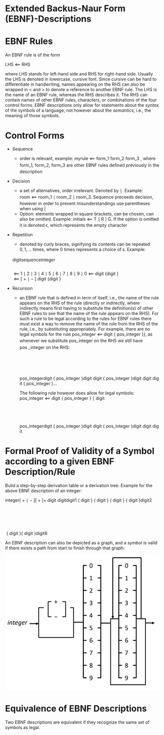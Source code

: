 # Extended Backus-Naur Form (EBNF)-Descriptions

# EBNF Rules

An EBNF rule is of the form

<span class="katex-display"><span class="katex"><span class="katex-html" aria-hidden="true"><span class="base"><span class="strut" style="height:0.7073em;vertical-align:-0.024em;"></span><span class="mord text"><span class="mord textit">LHS</span></span><span class="mspace" style="margin-right:0.2778em;"></span><span class="mrel">⟸</span><span class="mspace" style="margin-right:0.2778em;"></span></span><span class="base"><span class="strut" style="height:0.6833em;"></span><span class="mord text"><span class="mord">RHS</span></span></span></span></span></span>

where LHS stands for left-hand side and RHS for right-hand side. Usually the LHS is denoted in lowercase, cursive font. Since cursive can be hard to differentiate in handwriting, names appearing on the RHS can also be wrapped in < and > to denote a reference to another EBNF rule. The LHS is the name of an EBNF rule, whereas the RHS describes it. The RHS can contain names of other EBNF rules, characters, or combinations of the four control forms.
EBNF descriptions only allow for statements about the *syntax* of the symbols of a language, not however about the *semantics*, i.e., the meaning of those symbols.

# Control Forms

- Sequence
    - order is relevant, example: <span class="katex"><span class="katex-html" aria-hidden="true"><span class="base"><span class="strut" style="height:0.8889em;vertical-align:-0.1944em;"></span><span class="mord text"><span class="mord textit">myrule</span></span><span class="mspace" style="margin-right:0.2778em;"></span><span class="mrel">⟸</span><span class="mspace" style="margin-right:0.2778em;"></span></span><span class="base"><span class="strut" style="height:1.0044em;vertical-align:-0.31em;"></span><span class="mord text"><span class="mord textit">form_1</span></span><span class="mspace"> </span><span class="mord text"><span class="mord textit">form_2</span></span><span class="mspace"> </span><span class="mord text"><span class="mord textit">form_3</span></span></span></span></span> , where <span class="katex"><span class="katex-html" aria-hidden="true"><span class="base"><span class="strut" style="height:1.0044em;vertical-align:-0.31em;"></span><span class="mord text"><span class="mord textit">form_1</span></span></span></span></span>, <span class="katex"><span class="katex-html" aria-hidden="true"><span class="base"><span class="strut" style="height:1.0044em;vertical-align:-0.31em;"></span><span class="mord text"><span class="mord textit">form_2</span></span></span></span></span>, <span class="katex"><span class="katex-html" aria-hidden="true"><span class="base"><span class="strut" style="height:1.0044em;vertical-align:-0.31em;"></span><span class="mord text"><span class="mord textit">form_3</span></span></span></span></span> are other EBNF rules defined previously in the description
- Decision
    - a set of alternatives, order irrelevant. Denoted by <span class="katex"><span class="katex-html" aria-hidden="true"><span class="base"><span class="strut" style="height:1em;vertical-align:-0.25em;"></span><span class="mord">∣</span></span></span></span>. Example: <span class="katex"><span class="katex-html" aria-hidden="true"><span class="base"><span class="strut" style="height:0.549em;vertical-align:-0.024em;"></span><span class="mord text"><span class="mord textit">room</span></span><span class="mspace" style="margin-right:0.2778em;"></span><span class="mrel">⟸</span><span class="mspace" style="margin-right:0.2778em;"></span></span><span class="base"><span class="strut" style="height:1.06em;vertical-align:-0.31em;"></span><span class="mord text"><span class="mord textit">room_1</span></span><span class="mspace"> </span><span class="mord">∣</span><span class="mspace"> </span><span class="mord text"><span class="mord textit">room_2</span></span><span class="mspace"> </span><span class="mord">∣</span><span class="mspace"> </span><span class="mord text"><span class="mord textit">room_3</span></span></span></span></span>. Sequence preceeds decision, however in order to prevent misunderstandings use parentheses when using |
    - Option: elements wrapped in square brackets, can be chosen, can also be omitted. Example: <span class="katex"><span class="katex-html" aria-hidden="true"><span class="base"><span class="strut" style="height:0.7184em;vertical-align:-0.024em;"></span><span class="mord text"><span class="mord textit">initials</span></span><span class="mspace" style="margin-right:0.2778em;"></span><span class="mrel">⟸</span><span class="mspace" style="margin-right:0.2778em;"></span></span><span class="base"><span class="strut" style="height:1em;vertical-align:-0.25em;"></span><span class="mord mathnormal" style="margin-right:0.13889em;">T</span><span class="mspace"> </span><span class="mopen">[</span><span class="mspace"> </span><span class="mord mathnormal" style="margin-right:0.00773em;">R</span><span class="mspace"> </span><span class="mclose">]</span><span class="mspace"> </span><span class="mord mathnormal">G</span></span></span></span>. If the option is omitted it is denoted <span class="katex"><span class="katex-html" aria-hidden="true"><span class="base"><span class="strut" style="height:0.4306em;"></span><span class="mord mathnormal">ϵ</span></span></span></span>, which represents the empty character
- Repetition
    - denoted by curly braces, signifying its contents can be repeated <span class="katex"><span class="katex-html" aria-hidden="true"><span class="base"><span class="strut" style="height:0.8389em;vertical-align:-0.1944em;"></span><span class="mord">0</span><span class="mpunct">,</span><span class="mspace" style="margin-right:0.1667em;"></span><span class="mord">1</span><span class="mpunct">,</span><span class="mspace" style="margin-right:0.1667em;"></span><span class="mord">...</span></span></span></span> times, where 0 times represents a choice of <span class="katex"><span class="katex-html" aria-hidden="true"><span class="base"><span class="strut" style="height:0.4306em;"></span><span class="mord mathnormal">ϵ</span></span></span></span>. Example:
    
    <span class="katex-display"><span class="katex"><span class="katex-html" aria-hidden="true"><span class="base"><span class="strut" style="height:4.5em;vertical-align:-2em;"></span><span class="mord"><span class="mtable"><span class="col-align-r"><span class="vlist-t vlist-t2"><span class="vlist-r"><span class="vlist" style="height:2.5em;"><span style="top:-4.66em;"><span class="pstrut" style="height:3em;"></span><span class="mord"><span class="mord text"><span class="mord textit">digit</span></span></span></span><span style="top:-3.16em;"><span class="pstrut" style="height:3em;"></span><span class="mord"><span class="mord text"><span class="mord textit">sequence</span></span></span></span><span style="top:-1.66em;"><span class="pstrut" style="height:3em;"></span><span class="mord"><span class="mord text"><span class="mord textit">integer</span></span></span></span></span><span class="vlist-s">​</span></span><span class="vlist-r"><span class="vlist" style="height:2em;"><span></span></span></span></span></span><span class="col-align-l"><span class="vlist-t vlist-t2"><span class="vlist-r"><span class="vlist" style="height:2.5em;"><span style="top:-4.66em;"><span class="pstrut" style="height:3em;"></span><span class="mord"><span class="mord"></span><span class="mspace" style="margin-right:0.2778em;"></span><span class="mrel">⟸</span><span class="mspace" style="margin-right:0.2778em;"></span><span class="mord">1</span><span class="mspace"> </span><span class="mord">∣</span><span class="mspace"> </span><span class="mord">2</span><span class="mspace"> </span><span class="mord">∣</span><span class="mspace"> </span><span class="mord">3</span><span class="mspace"> </span><span class="mord">∣</span><span class="mspace"> </span><span class="mord">4</span><span class="mspace"> </span><span class="mord">∣</span><span class="mspace"> </span><span class="mord">5</span><span class="mspace"> </span><span class="mord">∣</span><span class="mspace"> </span><span class="mord">6</span><span class="mspace"> </span><span class="mord">∣</span><span class="mspace"> </span><span class="mord">7</span><span class="mspace"> </span><span class="mord">∣</span><span class="mspace"> </span><span class="mord">8</span><span class="mspace"> </span><span class="mord">∣</span><span class="mspace"> </span><span class="mord">9</span><span class="mspace"> </span><span class="mord">∣</span><span class="mspace"> </span><span class="mord">0</span></span></span><span style="top:-3.16em;"><span class="pstrut" style="height:3em;"></span><span class="mord"><span class="mord"></span><span class="mspace" style="margin-right:0.2778em;"></span><span class="mrel">⟸</span><span class="mspace" style="margin-right:0.2778em;"></span><span class="mord text"><span class="mord textit">digit</span></span><span class="mspace"> </span><span class="mopen">&#123;</span><span class="mord text"><span class="mord textit">digit</span></span><span class="mspace"> </span><span class="mclose">&#125;</span></span></span><span style="top:-1.66em;"><span class="pstrut" style="height:3em;"></span><span class="mord"><span class="mord"></span><span class="mspace" style="margin-right:0.2778em;"></span><span class="mrel">⟸</span><span class="mspace" style="margin-right:0.2778em;"></span><span class="mopen">[</span><span class="mspace"> </span><span class="mord">+</span><span class="mspace"> </span><span class="mord">∣</span><span class="mspace"> </span><span class="mord">−</span><span class="mspace"> </span><span class="mclose">]</span><span class="mspace"> </span><span class="mord text"><span class="mord textit">digit</span></span><span class="mspace"> </span><span class="mopen">&#123;</span><span class="mord text"><span class="mord textit">digit</span></span><span class="mspace"> </span><span class="mclose">&#125;</span><span class="mspace"> </span></span></span></span><span class="vlist-s">​</span></span><span class="vlist-r"><span class="vlist" style="height:2em;"><span></span></span></span></span></span></span></span></span></span></span></span>
    
- Recursion
    - an EBNF rule that is defined in term of itself, i.e., the name of the rule appears on the RHS of the rule (directly or indirectly, where indirectly means first having to substitute the definition(s) of other EBNF rules to see that the name of the rule appears on the RHS). For such a rule to be legal according to the rules for EBNF rules there must exist a way to remove the name of the rule from the RHS of the rule, i.e., by substituting appropriately. For example, there are no legal symbols for the rule <span class="katex"><span class="katex-html" aria-hidden="true"><span class="base"><span class="strut" style="height:0.9779em;vertical-align:-0.31em;"></span><span class="mord text"><span class="mord textit">pos_integer</span></span><span class="mspace" style="margin-right:0.2778em;"></span><span class="mrel">⟸</span><span class="mspace" style="margin-right:0.2778em;"></span></span><span class="base"><span class="strut" style="height:1.06em;vertical-align:-0.31em;"></span><span class="mord text"><span class="mord textit">digit</span></span><span class="mspace"> </span><span class="mopen">&#123;</span><span class="mspace"> </span><span class="mord text"><span class="mord textit">pos_integer</span></span><span class="mspace"> </span><span class="mclose">&#125;</span></span></span></span>&#125;, as whenever we substitute <span class="katex"><span class="katex-html" aria-hidden="true"><span class="base"><span class="strut" style="height:0.9779em;vertical-align:-0.31em;"></span><span class="mord text"><span class="mord textit">pos_integer</span></span></span></span></span> on the RHS we still have <span class="katex"><span class="katex-html" aria-hidden="true"><span class="base"><span class="strut" style="height:0.9779em;vertical-align:-0.31em;"></span><span class="mord text"><span class="mord textit">pos _integer</span></span></span></span></span> on the RHS:
        
        <span class="katex-display"><span class="katex"><span class="katex-html" aria-hidden="true"><span class="base"><span class="strut" style="height:7.5em;vertical-align:-3.5em;"></span><span class="mord"><span class="mtable"><span class="col-align-r"><span class="vlist-t vlist-t2"><span class="vlist-r"><span class="vlist" style="height:4em;"><span style="top:-6em;"><span class="pstrut" style="height:2.84em;"></span><span class="mord"></span></span><span style="top:-4.5em;"><span class="pstrut" style="height:2.84em;"></span><span class="mord"></span></span><span style="top:-3em;"><span class="pstrut" style="height:2.84em;"></span><span class="mord"></span></span><span style="top:-1.5em;"><span class="pstrut" style="height:2.84em;"></span><span class="mord"></span></span><span style="top:0em;"><span class="pstrut" style="height:2.84em;"></span><span class="mord"></span></span></span><span class="vlist-s">​</span></span><span class="vlist-r"><span class="vlist" style="height:3.5em;"><span></span></span></span></span></span><span class="col-align-l"><span class="vlist-t vlist-t2"><span class="vlist-r"><span class="vlist" style="height:4em;"><span style="top:-6.16em;"><span class="pstrut" style="height:3em;"></span><span class="mord"><span class="mord"></span><span class="mord text"><span class="mord textit">pos_integer</span></span></span></span><span style="top:-4.66em;"><span class="pstrut" style="height:3em;"></span><span class="mord"><span class="mord"></span><span class="mord text"><span class="mord textit">digit</span></span><span class="mspace"> </span><span class="mopen">&#123;</span><span class="mspace"> </span><span class="mord text"><span class="mord textit">pos_integer</span></span><span class="mspace"> </span><span class="mclose">&#125;</span></span></span><span style="top:-3.16em;"><span class="pstrut" style="height:3em;"></span><span class="mord"><span class="mord"></span><span class="mord text"><span class="mord textit">digit</span></span><span class="mspace"> </span><span class="mord text"><span class="mord textit">digit</span></span><span class="mspace"> </span><span class="mopen">&#123;</span><span class="mspace"> </span><span class="mord text"><span class="mord textit">pos_integer</span></span><span class="mspace"> </span><span class="mclose">&#125;</span></span></span><span style="top:-1.66em;"><span class="pstrut" style="height:3em;"></span><span class="mord"><span class="mord"></span><span class="mord text"><span class="mord textit">digit</span></span><span class="mspace"> </span><span class="mord text"><span class="mord textit">digit</span></span><span class="mspace"> </span><span class="mord text"><span class="mord textit">digit</span></span><span class="mspace"> </span><span class="mopen">&#123;</span><span class="mspace"> </span><span class="mord text"><span class="mord textit">pos_integer</span></span><span class="mspace"> </span><span class="mclose">&#125;</span></span></span><span style="top:-0.16em;"><span class="pstrut" style="height:3em;"></span><span class="mord"><span class="mord"></span><span class="mord">...</span></span></span></span><span class="vlist-s">​</span></span><span class="vlist-r"><span class="vlist" style="height:3.5em;"><span></span></span></span></span></span></span></span></span></span></span></span>
        
        The following rule however does allow for legal symbols: <span class="katex"><span class="katex-html" aria-hidden="true"><span class="base"><span class="strut" style="height:0.9779em;vertical-align:-0.31em;"></span><span class="mord text"><span class="mord textit">pos_integer</span></span><span class="mspace" style="margin-right:0.2778em;"></span><span class="mrel">⟸</span><span class="mspace" style="margin-right:0.2778em;"></span></span><span class="base"><span class="strut" style="height:1.06em;vertical-align:-0.31em;"></span><span class="mord text"><span class="mord textit">digit</span></span><span class="mspace"> </span><span class="mopen">&#123;</span><span class="mspace"> </span><span class="mord text"><span class="mord textit">pos_integer</span></span><span class="mspace"> </span><span class="mclose">&#125;</span><span class="mspace"> </span><span class="mord">∣</span><span class="mspace"> </span><span class="mord text"><span class="mord textit">digit</span></span></span></span></span>
        
        <span class="katex-display"><span class="katex"><span class="katex-html" aria-hidden="true"><span class="base"><span class="strut" style="height:6em;vertical-align:-2.75em;"></span><span class="mord"><span class="mtable"><span class="col-align-r"><span class="vlist-t vlist-t2"><span class="vlist-r"><span class="vlist" style="height:3.25em;"><span style="top:-5.25em;"><span class="pstrut" style="height:2.84em;"></span><span class="mord"></span></span><span style="top:-3.75em;"><span class="pstrut" style="height:2.84em;"></span><span class="mord"></span></span><span style="top:-2.25em;"><span class="pstrut" style="height:2.84em;"></span><span class="mord"></span></span><span style="top:-0.75em;"><span class="pstrut" style="height:2.84em;"></span><span class="mord"></span></span></span><span class="vlist-s">​</span></span><span class="vlist-r"><span class="vlist" style="height:2.75em;"><span></span></span></span></span></span><span class="col-align-l"><span class="vlist-t vlist-t2"><span class="vlist-r"><span class="vlist" style="height:3.25em;"><span style="top:-5.41em;"><span class="pstrut" style="height:3em;"></span><span class="mord"><span class="mord"></span><span class="mord text"><span class="mord textit">pos_integer</span></span></span></span><span style="top:-3.91em;"><span class="pstrut" style="height:3em;"></span><span class="mord"><span class="mord"></span><span class="mord text"><span class="mord textit">digit</span></span><span class="mspace"> </span><span class="mopen">&#123;</span><span class="mspace"> </span><span class="mord text"><span class="mord textit">pos_integer</span></span><span class="mspace"> </span><span class="mclose">&#125;</span></span></span><span style="top:-2.41em;"><span class="pstrut" style="height:3em;"></span><span class="mord"><span class="mord"></span><span class="mord text"><span class="mord textit">digit</span></span><span class="mspace"> </span><span class="mord text"><span class="mord textit">digit</span></span><span class="mspace"> </span><span class="mopen">&#123;</span><span class="mspace"> </span><span class="mord text"><span class="mord textit">pos_integer</span></span><span class="mspace"> </span><span class="mclose">&#125;</span></span></span><span style="top:-0.91em;"><span class="pstrut" style="height:3em;"></span><span class="mord"><span class="mord"></span><span class="mord text"><span class="mord textit">digit</span></span><span class="mspace"> </span><span class="mord text"><span class="mord textit">digit</span></span><span class="mspace"> </span><span class="mord text"><span class="mord textit">digit</span></span></span></span></span><span class="vlist-s">​</span></span><span class="vlist-r"><span class="vlist" style="height:2.75em;"><span></span></span></span></span></span></span></span></span></span></span></span>
        

# Formal Proof of Validity of a Symbol according to a given EBNF Description/Rule

Build a step-by-step derivation table or a derivation tree. Example for the above EBNF description of an integer:

<span class="katex-display"><span class="katex"><span class="katex-html" aria-hidden="true"><span class="base"><span class="strut" style="height:13.5em;vertical-align:-6.5em;"></span><span class="mord"><span class="mtable"><span class="col-align-r"><span class="vlist-t vlist-t2"><span class="vlist-r"><span class="vlist" style="height:7em;"><span style="top:-9em;"><span class="pstrut" style="height:2.84em;"></span><span class="mord"></span></span><span style="top:-7.5em;"><span class="pstrut" style="height:2.84em;"></span><span class="mord"></span></span><span style="top:-6em;"><span class="pstrut" style="height:2.84em;"></span><span class="mord"></span></span><span style="top:-4.5em;"><span class="pstrut" style="height:2.84em;"></span><span class="mord"></span></span><span style="top:-3em;"><span class="pstrut" style="height:2.84em;"></span><span class="mord"></span></span><span style="top:-1.5em;"><span class="pstrut" style="height:2.84em;"></span><span class="mord"></span></span><span style="top:0em;"><span class="pstrut" style="height:2.84em;"></span><span class="mord"></span></span><span style="top:1.5em;"><span class="pstrut" style="height:2.84em;"></span><span class="mord"></span></span><span style="top:3em;"><span class="pstrut" style="height:2.84em;"></span><span class="mord"></span></span></span><span class="vlist-s">​</span></span><span class="vlist-r"><span class="vlist" style="height:6.5em;"><span></span></span></span></span></span><span class="col-align-l"><span class="vlist-t vlist-t2"><span class="vlist-r"><span class="vlist" style="height:7em;"><span style="top:-9.16em;"><span class="pstrut" style="height:3em;"></span><span class="mord"><span class="mord"></span><span class="mord text"><span class="mord textit">integer</span></span></span></span><span style="top:-7.66em;"><span class="pstrut" style="height:3em;"></span><span class="mord"><span class="mord"></span><span class="mopen">[</span><span class="mspace"> </span><span class="mord">+</span><span class="mspace"> </span><span class="mord">∣</span><span class="mspace"> </span><span class="mord">−</span><span class="mspace"> </span><span class="mclose">]</span></span></span><span style="top:-6.16em;"><span class="pstrut" style="height:3em;"></span><span class="mord"><span class="mord"></span><span class="mopen">[</span><span class="mspace"> </span><span class="mord">+</span><span class="mspace"> </span><span class="mclose">]</span></span></span><span style="top:-4.66em;"><span class="pstrut" style="height:3em;"></span><span class="mord"><span class="mord"></span><span class="mord">+</span></span></span><span style="top:-3.16em;"><span class="pstrut" style="height:3em;"></span><span class="mord"><span class="mord"></span></span></span><span style="top:-1.66em;"><span class="pstrut" style="height:3em;"></span><span class="mord"><span class="mord"></span></span></span><span style="top:-0.16em;"><span class="pstrut" style="height:3em;"></span><span class="mord"><span class="mord"></span></span></span><span style="top:1.34em;"><span class="pstrut" style="height:3em;"></span><span class="mord"><span class="mord"></span></span></span><span style="top:2.84em;"><span class="pstrut" style="height:3em;"></span><span class="mord"><span class="mord"></span></span></span></span><span class="vlist-s">​</span></span><span class="vlist-r"><span class="vlist" style="height:6.5em;"><span></span></span></span></span></span><span class="arraycolsep" style="width:1em;"></span><span class="col-align-r"><span class="vlist-t vlist-t2"><span class="vlist-r"><span class="vlist" style="height:5.5em;"><span style="top:-7.66em;"><span class="pstrut" style="height:3em;"></span><span class="mord"><span class="mspace"> </span><span class="mord text"><span class="mord textit">digit</span></span></span></span><span style="top:-6.16em;"><span class="pstrut" style="height:3em;"></span><span class="mord"><span class="mspace"> </span><span class="mord text"><span class="mord textit">digit</span></span></span></span><span style="top:-4.66em;"><span class="pstrut" style="height:3em;"></span><span class="mord"><span class="mord text"><span class="mord textit">digit</span></span></span></span><span style="top:-3.16em;"><span class="pstrut" style="height:3em;"></span><span class="mord"><span class="mord">1</span></span></span><span style="top:-1.66em;"><span class="pstrut" style="height:3em;"></span><span class="mord"></span></span><span style="top:-0.16em;"><span class="pstrut" style="height:3em;"></span><span class="mord"></span></span><span style="top:1.34em;"><span class="pstrut" style="height:3em;"></span><span class="mord"></span></span><span style="top:2.84em;"><span class="pstrut" style="height:3em;"></span><span class="mord"></span></span></span><span class="vlist-s">​</span></span><span class="vlist-r"><span class="vlist" style="height:6.5em;"><span></span></span></span></span></span><span class="col-align-l"><span class="vlist-t vlist-t2"><span class="vlist-r"><span class="vlist" style="height:5.5em;"><span style="top:-7.66em;"><span class="pstrut" style="height:3em;"></span><span class="mord"><span class="mord"></span><span class="mspace"> </span><span class="mopen">&#123;</span><span class="mspace"> </span><span class="mord text"><span class="mord textit">digit</span></span><span class="mspace"> </span><span class="mclose">&#125;</span></span></span><span style="top:-6.16em;"><span class="pstrut" style="height:3em;"></span><span class="mord"><span class="mord"></span><span class="mspace"> </span><span class="mopen">&#123;</span><span class="mspace"> </span><span class="mord text"><span class="mord textit">digit</span></span><span class="mspace"> </span><span class="mclose">&#125;</span></span></span><span style="top:-4.66em;"><span class="pstrut" style="height:3em;"></span><span class="mord"><span class="mord"></span><span class="mspace"> </span><span class="mopen">&#123;</span><span class="mspace"> </span><span class="mord text"><span class="mord textit">digit</span></span><span class="mspace"> </span><span class="mclose">&#125;</span></span></span><span style="top:-3.16em;"><span class="pstrut" style="height:3em;"></span><span class="mord"><span class="mord"></span><span class="mspace"> </span><span class="mopen">&#123;</span><span class="mspace"> </span><span class="mord text"><span class="mord textit">digit</span></span><span class="mspace"> </span><span class="mclose">&#125;</span></span></span><span style="top:-1.66em;"><span class="pstrut" style="height:3em;"></span><span class="mord"><span class="mord"></span><span class="mord text"><span class="mord textit">digit</span></span></span></span><span style="top:-0.16em;"><span class="pstrut" style="height:3em;"></span><span class="mord"><span class="mord"></span><span class="mord">2</span><span class="mspace"> </span></span></span><span style="top:1.34em;"><span class="pstrut" style="height:3em;"></span><span class="mord"><span class="mord"></span></span></span><span style="top:2.84em;"><span class="pstrut" style="height:3em;"></span><span class="mord"><span class="mord"></span></span></span></span><span class="vlist-s">​</span></span><span class="vlist-r"><span class="vlist" style="height:6.5em;"><span></span></span></span></span></span><span class="arraycolsep" style="width:1em;"></span><span class="col-align-r"><span class="vlist-t vlist-t2"><span class="vlist-r"><span class="vlist" style="height:-0.5em;"><span style="top:-1.66em;"><span class="pstrut" style="height:3em;"></span><span class="mord"><span class="mspace"> </span><span class="mopen">&#123;</span><span class="mspace"> </span><span class="mord text"><span class="mord textit">digit</span></span><span class="mspace"> </span><span class="mclose">&#125;</span></span></span><span style="top:-0.16em;"><span class="pstrut" style="height:3em;"></span><span class="mord"><span class="mopen">&#123;</span><span class="mspace"> </span><span class="mord text"><span class="mord textit">digit</span></span><span class="mspace"> </span><span class="mclose">&#125;</span></span></span><span style="top:1.34em;"><span class="pstrut" style="height:3em;"></span><span class="mord"><span class="mord text"><span class="mord textit">digit</span></span></span></span><span style="top:2.84em;"><span class="pstrut" style="height:3em;"></span><span class="mord"><span class="mord">8</span></span></span></span><span class="vlist-s">​</span></span><span class="vlist-r"><span class="vlist" style="height:6.5em;"><span></span></span></span></span></span></span></span></span></span></span></span>

An EBNF description can also be depicted as a graph, and a symbol is valid if there exists a path from start to finish through that graph:

![2022-01-25_23-50.png](Extended%20Backus-Naur%20Form%20(EBNF)-Descriptions%20608dc7f653c9470cad3ee3791f5a0c9a/2022-01-25_23-50.png)

# Equivalence of EBNF Descriptions

Two EBNF descriptions are equivalent if they recognize the same set of symbols as legal.